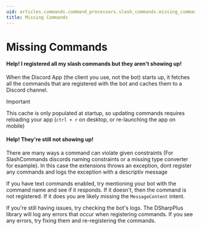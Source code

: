 ```yaml
---
uid: articles.commands.command_processors.slash_commands.missing_commands
title: Missing Commands
---
```


# Missing Commands

#### Help! I registered all my slash commands but they aren't showing up!

When the Discord App (the client you use, not the bot) starts up, it fetches all the commands that are registered with the bot and caches them to a Discord channel.

>[!IMPORTANT]
> This cache is only populated at startup, so updating commands requires reloading your app (`ctrl + r` on desktop, or re-launching the app on mobile)

#### Help! They're still not showing up!

There are many ways a command can violate given constraints (For SlashCommands discords naming constraints or a missing type converter for example).
In this case the extensions throws an exception, dont register any commands and logs the exception with a descriptiv message


If you have text commands enabled, try mentioning your bot with the command name and see if it responds. 
If it doesn't, then the command is not registered. If it does you are likely missing the `MessageContent` intent.

If you're still having issues, try checking the bot's logs. 
The DSharpPlus library will log any errors that occur when registering commands.
If you see any errors, try fixing them and re-registering the commands.